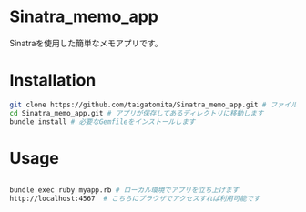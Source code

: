 # Sinatra_memo_app
Sinatraを使用した簡単なメモアプリです。
 
# Installation

```bash
git clone https://github.com/taigatomita/Sinatra_memo_app.git # ファイルをローカル環境に複製します
cd Sinatra_memo_app.git # アプリが保存してあるディレクトリに移動します
bundle install # 必要なGemfileをインストールします
```
 
# Usage
 
```bash

bundle exec ruby myapp.rb # ローカル環境でアプリを立ち上げます
http://localhost:4567  # こちらにブラウザでアクセスすれば利用可能です
```
 